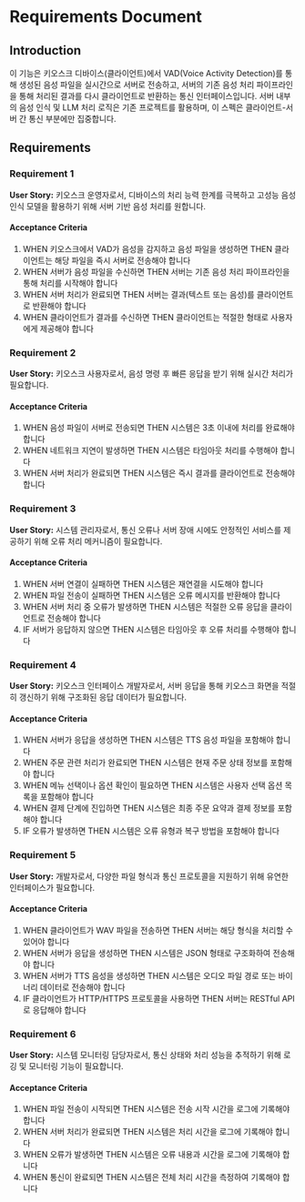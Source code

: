 # Requirements Document

## Introduction

이 기능은 키오스크 디바이스(클라이언트)에서 VAD(Voice Activity Detection)를 통해 생성된 음성 파일을 실시간으로 서버로 전송하고, 서버의 기존 음성 처리 파이프라인을 통해 처리된 결과를 다시 클라이언트로 반환하는 통신 인터페이스입니다. 서버 내부의 음성 인식 및 LLM 처리 로직은 기존 프로젝트를 활용하며, 이 스펙은 클라이언트-서버 간 통신 부분에만 집중합니다.

## Requirements

### Requirement 1

**User Story:** 키오스크 운영자로서, 디바이스의 처리 능력 한계를 극복하고 고성능 음성 인식 모델을 활용하기 위해 서버 기반 음성 처리를 원합니다.

#### Acceptance Criteria

1. WHEN 키오스크에서 VAD가 음성을 감지하고 음성 파일을 생성하면 THEN 클라이언트는 해당 파일을 즉시 서버로 전송해야 합니다
2. WHEN 서버가 음성 파일을 수신하면 THEN 서버는 기존 음성 처리 파이프라인을 통해 처리를 시작해야 합니다
3. WHEN 서버 처리가 완료되면 THEN 서버는 결과(텍스트 또는 음성)를 클라이언트로 반환해야 합니다
4. WHEN 클라이언트가 결과를 수신하면 THEN 클라이언트는 적절한 형태로 사용자에게 제공해야 합니다

### Requirement 2

**User Story:** 키오스크 사용자로서, 음성 명령 후 빠른 응답을 받기 위해 실시간 처리가 필요합니다.

#### Acceptance Criteria

1. WHEN 음성 파일이 서버로 전송되면 THEN 시스템은 3초 이내에 처리를 완료해야 합니다
2. WHEN 네트워크 지연이 발생하면 THEN 시스템은 타임아웃 처리를 수행해야 합니다
3. WHEN 서버 처리가 완료되면 THEN 시스템은 즉시 결과를 클라이언트로 전송해야 합니다

### Requirement 3

**User Story:** 시스템 관리자로서, 통신 오류나 서버 장애 시에도 안정적인 서비스를 제공하기 위해 오류 처리 메커니즘이 필요합니다.

#### Acceptance Criteria

1. WHEN 서버 연결이 실패하면 THEN 시스템은 재연결을 시도해야 합니다
2. WHEN 파일 전송이 실패하면 THEN 시스템은 오류 메시지를 반환해야 합니다
3. WHEN 서버 처리 중 오류가 발생하면 THEN 시스템은 적절한 오류 응답을 클라이언트로 전송해야 합니다
4. IF 서버가 응답하지 않으면 THEN 시스템은 타임아웃 후 오류 처리를 수행해야 합니다

### Requirement 4

**User Story:** 키오스크 인터페이스 개발자로서, 서버 응답을 통해 키오스크 화면을 적절히 갱신하기 위해 구조화된 응답 데이터가 필요합니다.

#### Acceptance Criteria

1. WHEN 서버가 응답을 생성하면 THEN 시스템은 TTS 음성 파일을 포함해야 합니다
2. WHEN 주문 관련 처리가 완료되면 THEN 시스템은 현재 주문 상태 정보를 포함해야 합니다
3. WHEN 메뉴 선택이나 옵션 확인이 필요하면 THEN 시스템은 사용자 선택 옵션 목록을 포함해야 합니다
4. WHEN 결제 단계에 진입하면 THEN 시스템은 최종 주문 요약과 결제 정보를 포함해야 합니다
5. IF 오류가 발생하면 THEN 시스템은 오류 유형과 복구 방법을 포함해야 합니다

### Requirement 5

**User Story:** 개발자로서, 다양한 파일 형식과 통신 프로토콜을 지원하기 위해 유연한 인터페이스가 필요합니다.

#### Acceptance Criteria

1. WHEN 클라이언트가 WAV 파일을 전송하면 THEN 서버는 해당 형식을 처리할 수 있어야 합니다
2. WHEN 서버가 응답을 생성하면 THEN 시스템은 JSON 형태로 구조화하여 전송해야 합니다
3. WHEN 서버가 TTS 음성을 생성하면 THEN 시스템은 오디오 파일 경로 또는 바이너리 데이터로 전송해야 합니다
4. IF 클라이언트가 HTTP/HTTPS 프로토콜을 사용하면 THEN 서버는 RESTful API로 응답해야 합니다

### Requirement 6

**User Story:** 시스템 모니터링 담당자로서, 통신 상태와 처리 성능을 추적하기 위해 로깅 및 모니터링 기능이 필요합니다.

#### Acceptance Criteria

1. WHEN 파일 전송이 시작되면 THEN 시스템은 전송 시작 시간을 로그에 기록해야 합니다
2. WHEN 서버 처리가 완료되면 THEN 시스템은 처리 시간을 로그에 기록해야 합니다
3. WHEN 오류가 발생하면 THEN 시스템은 오류 내용과 시간을 로그에 기록해야 합니다
4. WHEN 통신이 완료되면 THEN 시스템은 전체 처리 시간을 측정하여 기록해야 합니다